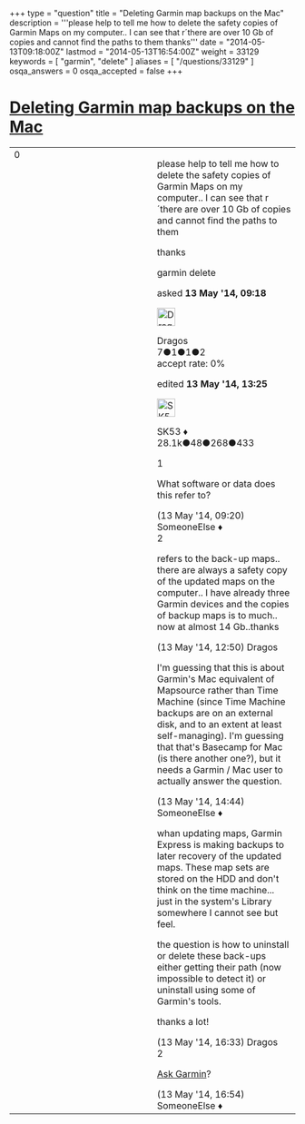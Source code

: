+++
type = "question"
title = "Deleting Garmin map backups on the Mac"
description = '''please help to tell me how to delete the safety copies of Garmin Maps on my computer.. I can see that r´there are over 10 Gb of copies and cannot find the paths to them thanks'''
date = "2014-05-13T09:18:00Z"
lastmod = "2014-05-13T16:54:00Z"
weight = 33129
keywords = [ "garmin", "delete" ]
aliases = [ "/questions/33129" ]
osqa_answers = 0
osqa_accepted = false
+++

<div class="headNormal">

# [Deleting Garmin map backups on the Mac](/questions/33129/deleting-garmin-map-backups-on-the-mac)

</div>

<div id="main-body">

<div id="askform">

<table id="question-table" style="width:100%;">
<colgroup>
<col style="width: 50%" />
<col style="width: 50%" />
</colgroup>
<tbody>
<tr>
<td style="width: 30px; vertical-align: top"><div class="vote-buttons">
<span id="post-33129-upvote" class="ajax-command post-vote up" rel="nofollow" title="I like this post (click again to cancel)"> </span>
<div id="post-33129-score" class="post-score" title="current number of votes">
0
</div>
<span id="post-33129-downvote" class="ajax-command post-vote down" rel="nofollow" title="I dont like this post (click again to cancel)"> </span> <span id="favorite-mark" class="ajax-command favorite-mark" rel="nofollow" title="mark/unmark this question as favorite (click again to cancel)"> </span>
<div id="favorite-count" class="favorite-count">
&#10;</div>
</div></td>
<td><div id="item-right">
<div class="question-body">
<p>please help to tell me how to delete the safety copies of Garmin Maps on my computer.. I can see that r´there are over 10 Gb of copies and cannot find the paths to them</p>
<p>thanks</p>
</div>
<div id="question-tags" class="tags-container tags">
<span class="post-tag tag-link-garmin" rel="tag" title="see questions tagged &#39;garmin&#39;">garmin</span> <span class="post-tag tag-link-delete" rel="tag" title="see questions tagged &#39;delete&#39;">delete</span>
</div>
<div id="question-controls" class="post-controls">
&#10;</div>
<div class="post-update-info-container">
<div class="post-update-info post-update-info-user">
<p>asked <strong>13 May '14, 09:18</strong></p>
<img src="https://secure.gravatar.com/avatar/89bd5cb0ad4ba25b69d7b2c0393f08c2?s=32&amp;d=identicon&amp;r=g" class="gravatar" width="32" height="32" alt="Dragos&#39;s gravatar image" />
<p><span>Dragos</span><br />
<span class="score" title="7 reputation points">7</span><span title="1 badges"><span class="badge1">●</span><span class="badgecount">1</span></span><span title="1 badges"><span class="silver">●</span><span class="badgecount">1</span></span><span title="2 badges"><span class="bronze">●</span><span class="badgecount">2</span></span><br />
<span class="accept_rate" title="Rate of the user&#39;s accepted answers">accept rate:</span> <span title="Dragos has no accepted answers">0%</span></p>
</div>
<div class="post-update-info post-update-info-edited">
<p><span> edited <strong>13 May '14, 13:25</strong> </span></p>
<img src="https://secure.gravatar.com/avatar/06cd84075f1adc2870ad102c7233e661?s=32&amp;d=identicon&amp;r=g" class="gravatar" width="32" height="32" alt="SK53&#39;s gravatar image" />
<p><span>SK53 ♦</span><br />
<span class="score" title="28084 reputation points"><span>28.1k</span></span><span title="48 badges"><span class="badge1">●</span><span class="badgecount">48</span></span><span title="268 badges"><span class="silver">●</span><span class="badgecount">268</span></span><span title="433 badges"><span class="bronze">●</span><span class="badgecount">433</span></span></p>
</div>
</div>
<div id="comments-container-33129" class="comments-container">
<span id="33130"></span>
<div id="comment-33130" class="comment">
<div id="post-33130-score" class="comment-score">
1
</div>
<div class="comment-text">
<p>What software or data does this refer to?</p>
</div>
<div id="comment-33130-info" class="comment-info">
<span class="comment-age">(13 May '14, 09:20)</span> <span class="comment-user userinfo">SomeoneElse ♦</span>
</div>
</div>
<span id="33135"></span>
<div id="comment-33135" class="comment">
<div id="post-33135-score" class="comment-score">
2
</div>
<div class="comment-text">
<p>refers to the back-up maps.. there are always a safety copy of the updated maps on the computer.. I have already three Garmin devices and the copies of backup maps is to much.. now at almost 14 Gb..thanks</p>
</div>
<div id="comment-33135-info" class="comment-info">
<span class="comment-age">(13 May '14, 12:50)</span> <span class="comment-user userinfo">Dragos</span>
</div>
</div>
<span id="33139"></span>
<div id="comment-33139" class="comment">
<div id="post-33139-score" class="comment-score">
&#10;</div>
<div class="comment-text">
<p>I'm guessing that this is about Garmin's Mac equivalent of Mapsource rather than Time Machine (since Time Machine backups are on an external disk, and to an extent at least self-managing). I'm guessing that that's Basecamp for Mac (is there another one?), but it needs a Garmin / Mac user to actually answer the question.</p>
</div>
<div id="comment-33139-info" class="comment-info">
<span class="comment-age">(13 May '14, 14:44)</span> <span class="comment-user userinfo">SomeoneElse ♦</span>
</div>
</div>
<span id="33149"></span>
<div id="comment-33149" class="comment">
<div id="post-33149-score" class="comment-score">
&#10;</div>
<div class="comment-text">
<p>whan updating maps, Garmin Express is making backups to later recovery of the updated maps. These map sets are stored on the HDD and don't think on the time machine... just in the system's Library somewhere I cannot see but feel.</p>
<p>the question is how to uninstall or delete these back-ups either getting their path (now impossible to detect it) or uninstall using some of Garmin's tools.</p>
<p>thanks a lot!</p>
</div>
<div id="comment-33149-info" class="comment-info">
<span class="comment-age">(13 May '14, 16:33)</span> <span class="comment-user userinfo">Dragos</span>
</div>
</div>
<span id="33150"></span>
<div id="comment-33150" class="comment">
<div id="post-33150-score" class="comment-score">
2
</div>
<div class="comment-text">
<p><a href="http://www.garmin.com/us/support/">Ask Garmin</a>?<br />
</p>
</div>
<div id="comment-33150-info" class="comment-info">
<span class="comment-age">(13 May '14, 16:54)</span> <span class="comment-user userinfo">SomeoneElse ♦</span>
</div>
</div>
</div>
<div id="comment-tools-33129" class="comment-tools">
&#10;</div>
<div class="clear">
&#10;</div>
<div id="comment-33129-form-container" class="comment-form-container">
&#10;</div>
<div class="clear">
&#10;</div>
</div></td>
</tr>
</tbody>
</table>

</div>

</div>

